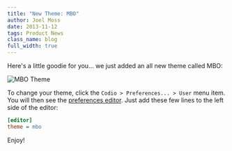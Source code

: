 ```yaml
---
title: "New Theme: MBO"
author: Joel Moss
date: 2013-11-12
tags: Product News
class_name: blog
full_width: true
---
```


Here's a little goodie for you... we just added an all new theme called MBO:

![MBO Theme](blog/mbo-theme.png)

To change your theme, click the `Codio > Preferences... > User` menu item. You will then see the [preferences editor](/docs/settings-prefs/codio-prefs/). Just add these few lines to the left side of the editor:

```ini
[editor]
theme = mbo
```

Enjoy!